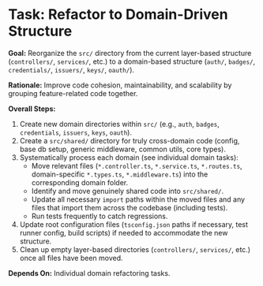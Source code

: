 # Task: Refactor to Domain-Driven Structure

**Goal:** Reorganize the `src/` directory from the current layer-based structure (`controllers/`, `services/`, etc.) to a domain-based structure (`auth/`, `badges/`, `credentials/`, `issuers/`, `keys/`, `oauth/`).

**Rationale:** Improve code cohesion, maintainability, and scalability by grouping feature-related code together.

**Overall Steps:**

1.  Create new domain directories within `src/` (e.g., `auth`, `badges`, `credentials`, `issuers`, `keys`, `oauth`).
2.  Create a `src/shared/` directory for truly cross-domain code (config, base db setup, generic middleware, common utils, core types).
3.  Systematically process each domain (see individual domain tasks):
    *   Move relevant files (`*.controller.ts`, `*.service.ts`, `*.routes.ts`, domain-specific `*.types.ts`, `*.middleware.ts`) into the corresponding domain folder.
    *   Identify and move genuinely shared code into `src/shared/`.
    *   Update all necessary `import` paths within the moved files and any files that import them across the codebase (including tests).
    *   Run tests frequently to catch regressions.
4.  Update root configuration files (`tsconfig.json` paths if necessary, test runner config, build scripts) if needed to accommodate the new structure.
5.  Clean up empty layer-based directories (`controllers/`, `services/`, etc.) once all files have been moved.

**Depends On:** Individual domain refactoring tasks. 